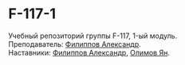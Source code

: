 # F-117-1

Учебный репозиторий группы F-117, 1-ый модуль.   
Преподаватель: [Филиппов Александр](https://t.me/aleksandrfilippov).   
Наставники: [Филиппов Александр](https://t.me/aleksandrfilippov), [Олимов Ян](https://t.me/OlimvJan).
